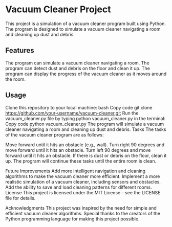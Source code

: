 # Vacuum Cleaner Project
This project is a simulation of a vacuum cleaner program built using Python. The program is designed to simulate a vacuum cleaner navigating a room and cleaning up dust and debris.

## Features
The program can simulate a vacuum cleaner navigating a room.
The program can detect dust and debris on the floor and clean it up.
The program can display the progress of the vacuum cleaner as it moves around the room.
## Usage
Clone this repository to your local machine:
bash
Copy code
git clone https://github.com/your-username/vacuum-cleaner.git
Run the vacuum_cleaner.py file by typing python vacuum_cleaner.py in the terminal:
Copy code
python vacuum_cleaner.py
The program will simulate a vacuum cleaner navigating a room and cleaning up dust and debris.
Tasks
The tasks of the vacuum cleaner program are as follows:

Move forward until it hits an obstacle (e.g., wall).
Turn right 90 degrees and move forward until it hits an obstacle.
Turn left 90 degrees and move forward until it hits an obstacle.
If there is dust or debris on the floor, clean it up.
The program will continue these tasks until the entire room is clean.

Future Improvements
Add more intelligent navigation and cleaning algorithms to make the vacuum cleaner more efficient.
Implement a more realistic simulation of a vacuum cleaner, including sensors and obstacles.
Add the ability to save and load cleaning patterns for different rooms.
License
This project is licensed under the MIT License - see the LICENSE file for details.

Acknowledgments
This project was inspired by the need for simple and efficient vacuum cleaner algorithms.
Special thanks to the creators of the Python programming language for making this project possible.
